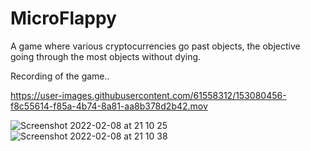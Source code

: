 # MicroFlappy
A game where various cryptocurrencies go past objects, the objective going through the most objects without dying.

Recording of the game..

https://user-images.githubusercontent.com/61558312/153080456-f8c55614-f85a-4b74-8a81-aa8b378d2b42.mov



![Screenshot 2022-02-08 at 21 10 25](https://user-images.githubusercontent.com/61558312/153080489-e2a1298b-d215-47ac-964d-e07f50140d16.png)
![Screenshot 2022-02-08 at 21 10 38](https://user-images.githubusercontent.com/61558312/153080493-d3363503-912e-45d6-a625-07092936d6a7.png)








